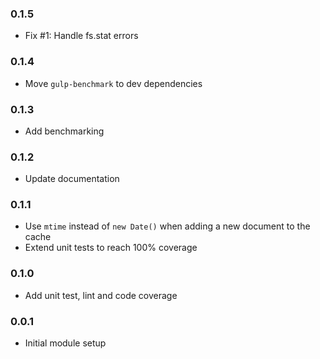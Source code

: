 ### 0.1.5
* Fix #1: Handle fs.stat errors

### 0.1.4
* Move `gulp-benchmark` to dev dependencies

### 0.1.3
* Add benchmarking

### 0.1.2
* Update documentation

### 0.1.1
* Use `mtime` instead of `new Date()` when adding a new document to the cache
* Extend unit tests to reach 100% coverage

### 0.1.0
* Add unit test, lint and code coverage

### 0.0.1
* Initial module setup